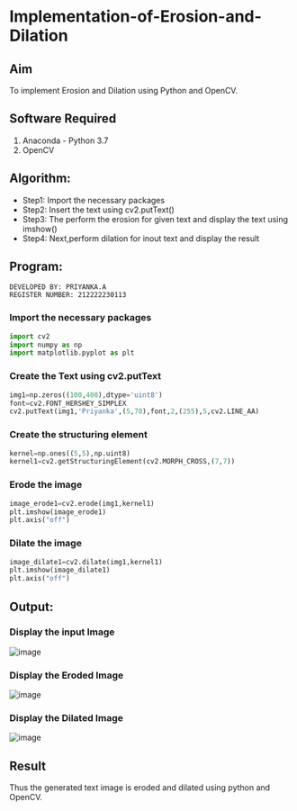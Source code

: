 # Implementation-of-Erosion-and-Dilation
## Aim
To implement Erosion and Dilation using Python and OpenCV.
## Software Required
1. Anaconda - Python 3.7
2. OpenCV
## Algorithm:
- Step1: Import the necessary packages
- Step2: Insert the text using cv2.putText()
- Step3: The perform the erosion for given text and display the text using imshow()
- Step4: Next,perform dilation for inout text and display the result
## Program:
```
DEVELOPED BY: PRIYANKA.A
REGISTER NUMBER: 212222230113
```
### Import the necessary packages
```python
import cv2
import numpy as np 
import matplotlib.pyplot as plt
```
### Create the Text using cv2.putText
```python
img1=np.zeros((100,400),dtype='uint8')
font=cv2.FONT_HERSHEY_SIMPLEX
cv2.putText(img1,'Priyanka',(5,70),font,2,(255),5,cv2.LINE_AA)
```
### Create the structuring element
```python
kernel=np.ones((5,5),np.uint8)
kernel1=cv2.getStructuringElement(cv2.MORPH_CROSS,(7,7))
```
### Erode the image
```python
image_erode1=cv2.erode(img1,kernel1)
plt.imshow(image_erode1)
plt.axis("off")
```
### Dilate the image
```python
image_dilate1=cv2.dilate(img1,kernel1)
plt.imshow(image_dilate1)
plt.axis("off")
```
## Output:
### Display the input Image
![image](https://github.com/PriyankaAnnadurai/erosion-dilation/assets/118351569/61c22796-9d84-40f5-a8b6-45090bdbf159)

### Display the Eroded Image
![image](https://github.com/PriyankaAnnadurai/erosion-dilation/assets/118351569/a1f1014f-942e-4c78-a098-307c2f5c3d03)

### Display the Dilated Image
![image](https://github.com/PriyankaAnnadurai/erosion-dilation/assets/118351569/f95f7741-81a5-428e-9804-f31a8058f473)

## Result
Thus the generated text image is eroded and dilated using python and OpenCV.
